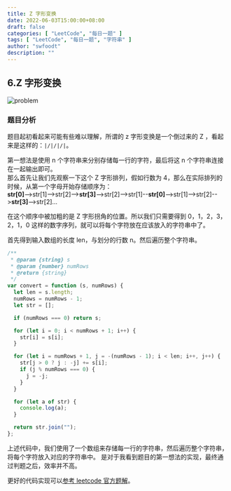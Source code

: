 ```yaml
---
title: Z 字形变换
date: 2022-06-03T15:00:00+08:00
draft: false
categories: [ "LeetCode", "每日一题" ]
tags: [ "LeetCode", "每日一题", "字符串" ]
author: "swfoodt"
description: ""
---
```


## 6.Z 字形变换

![problem](https://swfoodt-blog.oss-cn-beijing.aliyuncs.com/img/wx-develop/20221031162011.png)

### 题目分析

题目起初看起来可能有些难以理解，所谓的 z 字形变换是一个倒过来的 Z ，看起来是这样的：`|/|/|/|`。

第一想法是使用 n 个字符串来分别存储每一行的字符，最后将这 n 个字符串连接在一起输出即可。  
那么首先让我们先观察一下这个 Z 字形排列，假如行数为 4，那么在实际排列的时候，从第一个字母开始存储顺序为：  
**str[0]**-->str[1]-->str[2]-->**str[3]**-->str[2]-->str[1]--**str[0]**-->str[1]-->str[2]-->**str[3]**-->str[2]...

在这个顺序中被加粗的是 Z 字形拐角的位置。所以我们只需要得到 0，1，2，3，2，1，0 这样的数字序列，就可以将每个字符放在应该放入的字符串中了。

首先得到输入数组的长度 len，与划分的行数 n。然后遍历整个字符串。

```js
/**
 * @param {string} s
 * @param {number} numRows
 * @return {string}
 */
var convert = function (s, numRows) {
  let len = s.length;
  numRows = numRows - 1;
  let str = [];

  if (numRows === 0) return s;

  for (let i = 0; i < numRows + 1; i++) {
    str[i] = s[i];
  }

  for (let i = numRows + 1, j = -(numRows - 1); i < len; i++, j++) {
    str[j > 0 ? j : -j] += s[i];
    if (j % numRows === 0) {
      j = -j;
    }
  }

  for (let a of str) {
    console.log(a);
  }

  return str.join("");
};
```

上述代码中，我们使用了一个数组来存储每一行的字符串，然后遍历整个字符串，将每个字符放入对应的字符串中。
是对于我看到题目的第一想法的实现，最终通过判题之后，效率并不高。

更好的代码实现可以[参考 leetcode 官方题解](https://leetcode.cn/problems/zigzag-conversion/solution/z-zi-xing-bian-huan-by-leetcode-solution-4n3u/)。
